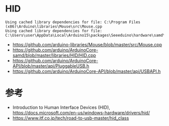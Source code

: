 # HID


```
Using cached library dependencies for file: C:\Program Files (x86)\Arduino\libraries\Mouse\src\Mouse.cpp
Using cached library dependencies for file: C:\Users\user\AppData\Local\Arduino15\packages\Seeeduino\hardware\samd\1.8.3\libraries\HID\HID.cpp
```

- https://github.com/arduino-libraries/Mouse/blob/master/src/Mouse.cpp
- https://github.com/arduino/ArduinoCore-samd/blob/master/libraries/HID/HID.cpp
- https://github.com/arduino/ArduinoCore-API/blob/master/api/PluggableUSB.h
- https://github.com/arduino/ArduinoCore-API/blob/master/api/USBAPI.h

# 参考
- Introduction to Human Interface Devices (HID), https://docs.microsoft.com/en-us/windows-hardware/drivers/hid/
- https://www.itf.co.jp/tech/road-to-usb-master/hid_class
